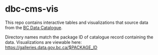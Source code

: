 
# dbc-cms-vis

This repo contains interactive tables and visualizations that source data from the [BC Data Catalogue](https://catalogue.data.gov.bc.ca/dataset).

Directory names match the package ID of catalogue record containing the data. Visualizations are viewable here: https://galleries.data.gov.bc.ca/$PACKAGE_ID

